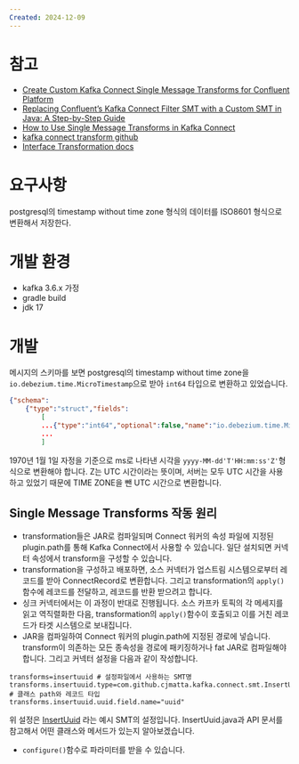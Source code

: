```yaml
---
Created: 2024-12-09
---
```

# 참고
- [Create Custom Kafka Connect Single Message Transforms for Confluent Platform](https://docs.confluent.io/platform/current/connect/transforms/custom.html)
- [Replacing Confluent’s Kafka Connect Filter SMT with a Custom SMT in Java: A Step-by-Step Guide](https://medium.com/@maheshbhatm/replacing-confluents-kafka-connect-filter-smt-with-a-custom-smt-in-java-a-step-by-step-guide-e1882a93f132)
- [How to Use Single Message Transforms in Kafka Connect](https://www.confluent.io/blog/kafka-connect-single-message-transformation-tutorial-with-examples/?session_ref=https://www.google.com/&_ga=2.238432201.896469771.1733720144-1465531381.1731048925&_gac=1.150693572.1732606365.CjwKCAiA3ZC6BhBaEiwAeqfvygiZ0aZ1sqUgRIlk-bJnwRg-psgtuGxVoD9KophieCYBwugSOM6bMBoCTvYQAvD_BwE&_gl=1*1ukfh6g*_gcl_aw*R0NMLjE3MzI2MDYzNjUuQ2p3S0NBaUEzWkM2QmhCYUVpd0FlcWZ2eWdpWjBhWjFzcVVnUklsay1iSm53UmctcHNndHVHeFZvRDlLb3BoaWVDWUJ3dWdTT002Yk1Cb0NUdllRQXZEX0J3RQ..*_gcl_au*Njk0MDcyNjEzLjE3MzEwNDg5MjQ.*_ga*MTQ2NTUzMTM4MS4xNzMxMDQ4OTI1*_ga_D2D3EGKSGD*MTczMzcyMDE0NC40LjEuMTczMzcyMDE1MC41NC4wLjA.)
- [kafka connect transform github](https://github.com/apache/kafka/blob/trunk/connect/transforms/src/main/java/org/apache/kafka/connect/transforms/TimestampConverter.java)
- [Interface Transformation docs](https://docs.confluent.io/platform/current/connect/javadocs/javadoc/org/apache/kafka/connect/transforms/Transformation.html)
# 요구사항
postgresql의 timestamp without time zone 형식의 데이터를 ISO8601 형식으로 변환해서 저장한다.

# 개발 환경
- kafka 3.6.x 가정
- gradle build
- jdk 17

# 개발
메시지의 스키마를 보면 postgresql의 timestamp without time zone을`io.debezium.time.MicroTimestamp`으로 받아 `int64` 타입으로 변환하고 있었습니다.
```json
{"schema": 
	{"type":"struct","fields":
		[
		...{"type":"int64","optional":false,"name":"io.debezium.time.MicroTimestamp","version":1,"field":"created_at"},
		... 
		]
```

1970년 1월 1일 자정을 기준으로 ms로 나타낸 시각을 `yyyy-MM-dd'T'HH:mm:ss'Z'`형식으로 변환해야 합니다. Z는 UTC 시간이라는 뜻이며, 서버는 모두 UTC 시간을 사용하고 있었기 때문에 TIME ZONE을 뺀 UTC 시간으로 변환합니다.

## Single Message Transforms 작동 원리
- transformation들은 JAR로 컴파일되며 Connect 워커의 속성 파일에 지정된 plugin.path를 통해 Kafka Connect에서 사용할 수 있습니다. 일단 설치되면 커넥터 속성에서 transform을 구성할 수 있습니다.
- transformation을 구성하고 배포하면, 소스 커넥터가 업스트림 시스템으로부터 레코드를 받아 ConnectRecord로 변환합니다. 그리고 transformation의 `apply()`함수에 레코드를 전달하고, 레코드를 반환 받으려고 합니다.
- 싱크 커넥터에서는 이 과정이 반대로 진행됩니다. 소스 카프카 토픽의 각 메세지를 읽고 역직렬화한 다음, transformation의 `apply()`함수이 호출되고 이를 거친 레코드가 타겟 시스템으로 보내집니다.
- JAR을 컴파일하여 Connect 워커의 plugin.path에 지정된 경로에 넣습니다. transform이 의존하는 모든 종속성을 경로에 패키징하거나 fat JAR로 컴파일해야 합니다. 그리고 커넥터 설정을 다음과 같이 작성합니다.
```
transforms=insertuuid # 설정파일에서 사용하는 SMT명
transforms.insertuuid.type=com.github.cjmatta.kafka.connect.smt.InsertUuid$Value # 클래스 path와 레코드 타입
transforms.insertuuid.uuid.field.name="uuid"
```

위 설정은 [InsertUuid](https://github.com/confluentinc/kafka-connect-insert-uuid/blob/master/src/main/java/com/github/cjmatta/kafka/connect/smt/InsertUuid.java) 라는 예시 SMT의 설정입니다. InsertUuid.java과 API 문서를 참고해서 어떤  클래스와 메서드가 있는지 알아보겠습니다. 

- `configure()`함수로 파라미터를 받을 수 있습니다.